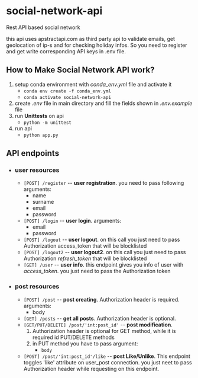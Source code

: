 # social-network-api
Rest API based social network

this api uses apstractapi.com as third party api to validate emails, get geolocation of ip-s and for checking holiday infos. So you need to register and get write corresponding API keys in .env file.

## How to Make Social Network API work?
1. setup conda environment with _conda_env.yml_ file and activate it
   * `conda env create -f conda_env.yml`
   * `conda activate social-network-api`
2. create _.env_ file in main directory and fill the fields shown in _.env.example_ file
3. run **Unittests** on api
   * `python -m unittest`
4. run api
   * `python app.py`


## API endpoints
* ### user resources
  * `[POST] /register` -- **user registration**. you need to pass following arguments:
    * name
    * surname
    * email
    * password
  * `[POST] /login` -- **user login**. arguments:
    * email
    * password
  * `[POST] /logout` -- **user logout**. on this call you just need to pass Authorization access_token that will be blocklisted
  * `[POST] /logout2` -- **user logout2**. on this call you just need to pass Authorization _refresh_token_ that will be blocklisted
  * `[GET] /user` -- **user info**. this endpoint gives you info of user with _access_token_. you just need to pass the Authorization token


* ### post resources
  * `[POST] /post` -- **post creating**. Authorization header is required. arguments:
    * body
  * `[GET] /posts` -- **get all posts**. Authorization header is optional.
  * `[GET/PUT/DELETE] /post/'int:post_id'` -- **post modification**. 
    1. Authorization header is optional for GET method, while it is required id PUT/DELETE methods
    2. in PUT method you have to pass argument:
       * `body`
  * `[POST] /post/'int:post_id'/like` -- **post Like/Unlike**. This endpoint toggles 'like' attribute on user_post connection. you just neet to pass Authorization header while requesting on this endpoint.